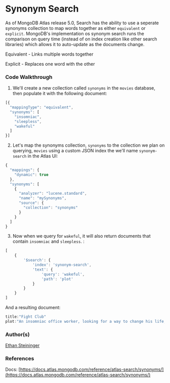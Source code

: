 # Synonym Search

As of MongoDB Atlas release 5.0, Search has the ability to use a seperate synonyms collection to map words together as either `equivalent` or `explicit`. MongoDB's implementation os synonym search runs the comparison on query time (instead of on index creation like other search libraries) which allows it to auto-update as the documents change.

Equivalent - Links multiple words together

Explicit - Replaces one word with the other

### Code Walkthrough

1. We'll create a new collection called `synonyms` in the `movies` database, then populate it with the following document:

``` javascript
[{
  "mappingType": "equivalent",
  "synonyms": [
    "insomniac",
    "sleepless",
    "wakeful"
  ]
}]
```

2. Let's map the synonyms collection, `synonyms` to the collection we plan on querying, `movies` using a custom JSON index the we'll name `synonym-search` in the Atlas UI:

``` javascript
{
  "mappings": {
    "dynamic": true
  },
  "synonyms": [
    {
      "analyzer": "lucene.standard",
      "name": "mySynonyms",
      "source": {
        "collection": "synonyms"
      }
    }
  ]
}
```

3. Now when we query for `wakeful`, it will also return documents that contain `insomniac` and `sleepless`. :

``` javascript
[
    {
        '$search': {
            'index': 'synonym-search',
            'text': {
                'query': 'wakeful',
                'path': 'plot'
            }
        }
    }
]
```

And a resulting document:

``` javascript
title:"Fight Club"
plot:"An insomniac office worker, looking for a way to change his life, cros..."
```


### Author(s)  


[Ethan Steininger](https://github.com/esteininger)

### References  

Docs: [https://docs.atlas.mongodb.com/reference/atlas-search/synonyms/](https://docs.atlas.mongodb.com/reference/atlas-search/synonyms/)
